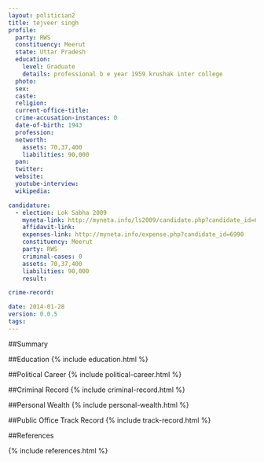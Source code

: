 ```yaml
---
layout: politician2
title: tejveer singh
profile: 
  party: RWS
  constituency: Meerut
  state: Uttar Pradesh
  education: 
    level: Graduate
    details: professional b e year 1959 krushak inter college
  photo: 
  sex: 
  caste: 
  religion: 
  current-office-title: 
  crime-accusation-instances: 0
  date-of-birth: 1943
  profession: 
  networth: 
    assets: 70,37,400
    liabilities: 90,000
  pan: 
  twitter: 
  website: 
  youtube-interview: 
  wikipedia: 

candidature: 
  - election: Lok Sabha 2009
    myneta-link: http://myneta.info/ls2009/candidate.php?candidate_id=6990
    affidavit-link: 
    expenses-link: http://myneta.info/expense.php?candidate_id=6990
    constituency: Meerut 
    party: RWS
    criminal-cases: 0
    assets: 70,37,400
    liabilities: 90,000
    result:  

crime-record: 

date: 2014-01-28
version: 0.0.5
tags: 
---
```

##Summary


##Education
{% include education.html %}


##Political Career
{% include political-career.html %}


##Criminal Record
{% include criminal-record.html %}


##Personal Wealth
{% include personal-wealth.html %}


##Public Office Track Record
{% include track-record.html %}


##References


{% include references.html %}